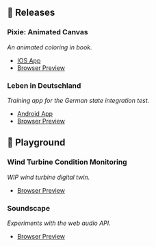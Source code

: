 ## 🚀 Releases

### Pixie: Animated Canvas

_An animated coloring in book._

- [IOS App](https://apps.apple.com/de/app/pixie-animated-canvas/id6473292130?l)
- [Browser Preview](http://pixie.jameshartill.com/)


### Leben in Deutschland

_Training app for the German state integration test._

- [Android App](https://play.google.com/store/apps/details?id=com.jameshartill.leben_in_deutschland_test&pli=1)
- [Browser Preview](http://leben-in-deutschland.jameshartill.com/)

## 🎲 Playground

### Wind Turbine Condition Monitoring

_WIP wind turbine digital twin._

- [Browser Preview](http://wfam.jameshartill.com/)

### Soundscape

_Experiments with the web audio API._

- [Browser Preview](http://soundscape.jameshartill.com/)
